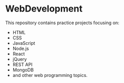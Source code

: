 # WebDevelopment

This repository contains practice projects focusing on:
- HTML
- CSS
- JavaScript
- Node.js
- React
- jQuery
- REST API
- MongoDB
- and other web programming topics. 

